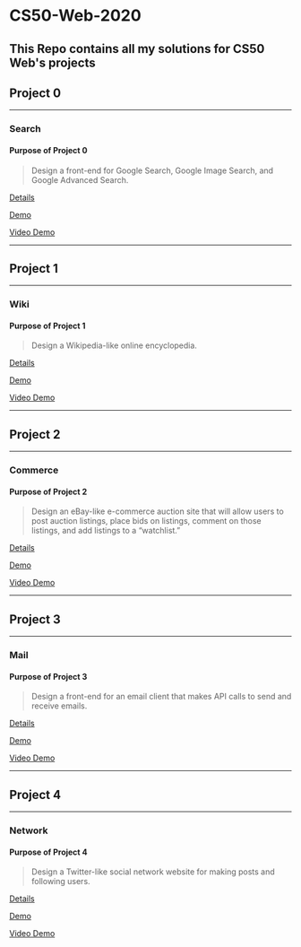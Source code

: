 # CS50-Web-2020

## This Repo contains all my solutions for CS50 Web's projects

## Project 0

---

### Search

#### Purpose of Project 0

> Design a front-end for Google Search, Google Image Search, and Google Advanced Search.

[Details](https://cs50.harvard.edu/web/2020/projects/0/search/)

[Demo](https://search-cs50-web.herokuapp.com/)

[Video Demo](https://www.youtube.com/watch?v=NIXez8okMbs)

---

## Project 1

---

### Wiki

#### Purpose of Project 1

> Design a Wikipedia-like online encyclopedia.

[Details](https://cs50.harvard.edu/web/2020/projects/1/wiki/)

[Demo](https://wiki-clone-cs50w.herokuapp.com/)

[Video Demo](https://www.youtube.com/watch?v=qYIjgQsfsfg)

---

## Project 2

---

### Commerce

#### Purpose of Project 2

> Design an eBay-like e-commerce auction site that will allow users to post auction listings, place bids on listings, comment on those listings, and add listings to a “watchlist.”

[Details](https://cs50.harvard.edu/web/2020/projects/2/commerce/)

[Demo](https://commerce-50w.herokuapp.com/)

[Video Demo](https://www.youtube.com/watch?v=sN0wIE_tghw)

---

## Project 3

---

### Mail

#### Purpose of Project 3

> Design a front-end for an email client that makes API calls to send and receive emails.

[Details](https://cs50.harvard.edu/web/2020/projects/3/mail/)

[Demo](https://cs50w-simple-mail-app.herokuapp.com/)

[Video Demo](https://www.youtube.com/watch?v=rbipMVPtDQE)

---

## Project 4

---

### Network

#### Purpose of Project 4

> Design a Twitter-like social network website for making posts and following users.

[Details](https://cs50.harvard.edu/web/2020/projects/4/network/)

[Demo](https://cs50w-simple-mail-app.herokuapp.com/)

[Video Demo](https://www.youtube.com/watch?v=mZwGtA9GS_E)
